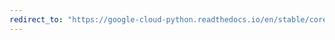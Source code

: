```yaml
---
redirect_to: "https://google-cloud-python.readthedocs.io/en/stable/core/api_core_changelog.html"
---
```

